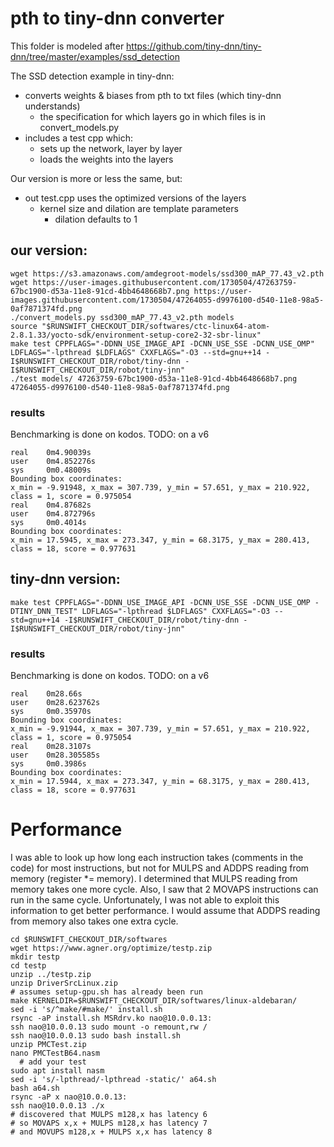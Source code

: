 # pth to tiny-dnn converter

This folder is modeled after https://github.com/tiny-dnn/tiny-dnn/tree/master/examples/ssd_detection

The SSD detection example in tiny-dnn:
- converts weights & biases from pth to txt files (which tiny-dnn understands)
  - the specification for which layers go in which files is in convert_models.py
- includes a test cpp which:
  - sets up the network, layer by layer
  - loads the weights into the layers

Our version is more or less the same, but:
- out test.cpp uses the optimized versions of the layers
  - kernel size and dilation are template parameters
    - dilation defaults to 1

## our version:

```shell script
wget https://s3.amazonaws.com/amdegroot-models/ssd300_mAP_77.43_v2.pth
wget https://user-images.githubusercontent.com/1730504/47263759-67bc1900-d53a-11e8-91cd-4bb4648668b7.png https://user-images.githubusercontent.com/1730504/47264055-d9976100-d540-11e8-98a5-0af7871374fd.png
./convert_models.py ssd300_mAP_77.43_v2.pth models
source "$RUNSWIFT_CHECKOUT_DIR/softwares/ctc-linux64-atom-2.8.1.33/yocto-sdk/environment-setup-core2-32-sbr-linux"
make test CPPFLAGS="-DDNN_USE_IMAGE_API -DCNN_USE_SSE -DCNN_USE_OMP" LDFLAGS="-lpthread $LDFLAGS" CXXFLAGS="-O3 --std=gnu++14 -I$RUNSWIFT_CHECKOUT_DIR/robot/tiny-dnn -I$RUNSWIFT_CHECKOUT_DIR/robot/tiny-jnn"
./test models/ 47263759-67bc1900-d53a-11e8-91cd-4bb4648668b7.png 47264055-d9976100-d540-11e8-98a5-0af7871374fd.png
```

### results

Benchmarking is done on kodos.  TODO: on a v6

```
real    0m4.90039s
user    0m4.852276s
sys     0m0.48009s
Bounding box coordinates:
x_min = -9.91948, x_max = 307.739, y_min = 57.651, y_max = 210.922, class = 1, score = 0.975054
real    0m4.87682s
user    0m4.872796s
sys     0m0.4014s
Bounding box coordinates:
x_min = 17.5945, x_max = 273.347, y_min = 68.3175, y_max = 280.413, class = 18, score = 0.977631
```

## tiny-dnn version:

```shell script
make test CPPFLAGS="-DDNN_USE_IMAGE_API -DCNN_USE_SSE -DCNN_USE_OMP -DTINY_DNN_TEST" LDFLAGS="-lpthread $LDFLAGS" CXXFLAGS="-O3 --std=gnu++14 -I$RUNSWIFT_CHECKOUT_DIR/robot/tiny-dnn -I$RUNSWIFT_CHECKOUT_DIR/robot/tiny-jnn"
```

### results

Benchmarking is done on kodos.  TODO: on a v6

```
real    0m28.66s
user    0m28.623762s
sys     0m0.35970s
Bounding box coordinates:
x_min = -9.91944, x_max = 307.739, y_min = 57.651, y_max = 210.922, class = 1, score = 0.975054
real    0m28.3107s
user    0m28.305585s
sys     0m0.3986s
Bounding box coordinates:
x_min = 17.5944, x_max = 273.347, y_min = 68.3175, y_max = 280.413, class = 18, score = 0.977631
```

# Performance

I was able to look up how long each instruction takes (comments in the code) for most instructions, but not for MULPS
and ADDPS reading from memory (register *= memory).  I determined that MULPS reading from memory takes one more cycle.
Also, I saw that 2 MOVAPS instructions can run in the same cycle.  Unfortunately, I was not able to exploit this
information to get better performance.  I would assume that ADDPS reading from memory also takes one extra cycle.

```shell script
cd $RUNSWIFT_CHECKOUT_DIR/softwares
wget https://www.agner.org/optimize/testp.zip
mkdir testp
cd testp
unzip ../testp.zip
unzip DriverSrcLinux.zip
# assumes setup-gpu.sh has already been run
make KERNELDIR=$RUNSWIFT_CHECKOUT_DIR/softwares/linux-aldebaran/
sed -i 's/^make/#make/' install.sh
rsync -aP install.sh MSRdrv.ko nao@10.0.0.13:
ssh nao@10.0.0.13 sudo mount -o remount,rw /
ssh nao@10.0.0.13 sudo bash install.sh
unzip PMCTest.zip 
nano PMCTestB64.nasm
  # add your test
sudo apt install nasm
sed -i 's/-lpthread/-lpthread -static/' a64.sh
bash a64.sh
rsync -aP x nao@10.0.0.13:
ssh nao@10.0.0.13 ./x
# discovered that MULPS m128,x has latency 6
# so MOVAPS x,x + MULPS m128,x has latency 7
# and MOVUPS m128,x + MULPS x,x has latency 8
```
